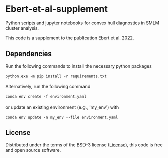 # Ebert-et-al-supplement
Python scripts and jupyter notebooks for convex hull diagnostics in SMLM cluster analysis.

This code is a supplement to the publication Ebert et al. 2022.

## Dependencies
Run the following commands to install the necessary python packages \
\
`python.exe -m pip install -r requirements.txt` \
\
Alternatively, run the following command \
\
`conda env create -f environment.yaml` \
\
or update an existing environment (e.g., 'my_env') with \
\
`conda env update -n my_env --file environment.yaml` 

## License
Distributed under the terms of the BSD-3 license ([License](https://github.com/super-resolution/ConvexHullClusterAnalysis/blob/main/LICENSE)), this code is free and open source software.

